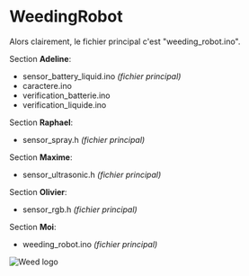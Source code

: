 # WeedingRobot
Alors clairement, le fichier principal c'est "weeding_robot.ino". <br/>

Section __Adeline__: <br/>
+ sensor_battery_liquid.ino _(fichier principal)_<br/>
+ caractere.ino<br/>
+ verification_batterie.ino<br/>
+ verification_liquide.ino<br/>

Section __Raphael__:<br/>
+ sensor_spray.h _(fichier principal)_<br/>

Section __Maxime__:
+ sensor_ultrasonic.h _(fichier principal)_<br/>

Section __Olivier__: <br/>
+ sensor_rgb.h _(fichier principal)_<br/>

Section __Moi__: <br/>
+ weeding_robot.ino _(fichier principal)_<br/>
  
![Weed logo](https://images.unsplash.com/photo-1519181236443-b175d4c3ca1d?ixlib=rb-1.2.1&ixid=eyJhcHBfaWQiOjEyMDd9&auto=format&fit=crop&w=1350&q=80 "weed logo")
